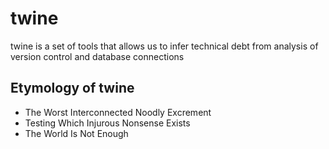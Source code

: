 twine
=====

twine is a set of tools that allows us to infer technical debt from analysis of version control and database connections

## Etymology of twine

- The Worst Interconnected Noodly Excrement
- Testing Which Injurous Nonsense Exists
- The World Is Not Enough

